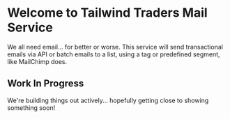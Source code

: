 # Welcome to Tailwind Traders Mail Service

We all need email... for better or worse. This service will send transactional emails via API or batch emails to a list, using a tag or predefined segment, like MailChimp does.

## Work In Progress

We're building things out actively... hopefully getting close to showing something soon!